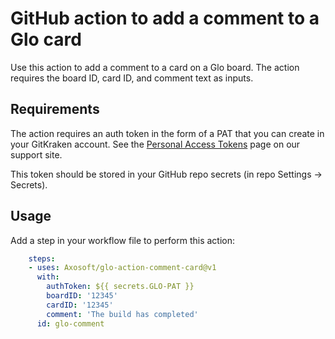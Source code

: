 # GitHub action to add a comment to a Glo card

Use this action to add a comment to a card on a Glo board.
The action requires the board ID, card ID, and comment text as inputs.

## Requirements
The action requires an auth token in the form of a PAT that you can create in your GitKraken account.
See the [Personal Access Tokens](https://support.gitkraken.com/developers/pats/) page on our support site.

This token should be stored in your GitHub repo secrets (in repo Settings -> Secrets).

## Usage
Add a step in your workflow file to perform this action:
```yaml
    steps:
    - uses: Axosoft/glo-action-comment-card@v1
      with:
        authToken: ${{ secrets.GLO-PAT }}
        boardID: '12345'
        cardID: '12345'
        comment: 'The build has completed'
      id: glo-comment
```
